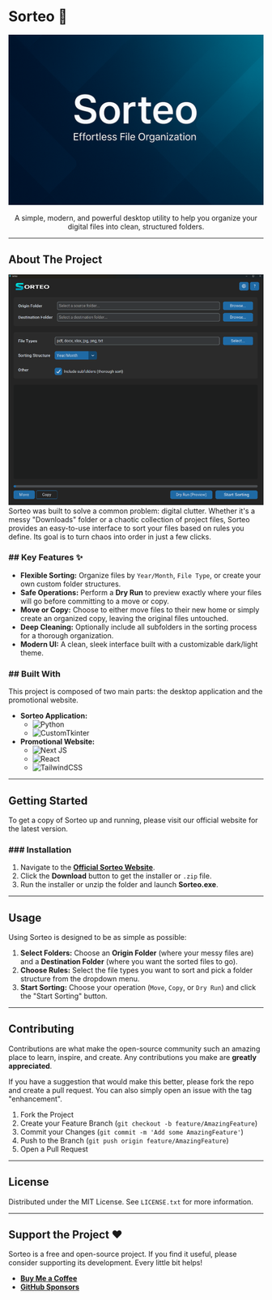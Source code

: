 # Sorteo 📂

![Sorteo Banner](public/sorteo-banner.png)

<p align="center">
  A simple, modern, and powerful desktop utility to help you organize your digital files into clean, structured folders.
</p>

---

## About The Project

![Sorteo App Screenshot](public/sorteo-screenshot.png)
Sorteo was built to solve a common problem: digital clutter. Whether it's a messy "Downloads" folder or a chaotic collection of project files, Sorteo provides an easy-to-use interface to sort your files based on rules you define. Its goal is to turn chaos into order in just a few clicks.

### ## Key Features ✨

- **Flexible Sorting:** Organize files by `Year/Month`, `File Type`, or create your own custom folder structures.
- **Safe Operations:** Perform a **Dry Run** to preview exactly where your files will go before committing to a move or copy.
- **Move or Copy:** Choose to either move files to their new home or simply create an organized copy, leaving the original files untouched.
- **Deep Cleaning:** Optionally include all subfolders in the sorting process for a thorough organization.
- **Modern UI:** A clean, sleek interface built with a customizable dark/light theme.

### ## Built With

This project is composed of two main parts: the desktop application and the promotional website.

- **Sorteo Application:**
  - ![Python](https://img.shields.io/badge/python-3670A0?style=for-the-badge&logo=python&logoColor=ffdd54)
  - ![CustomTkinter](https://img.shields.io/badge/CustomTkinter-007ACC?style=for-the-badge)
- **Promotional Website:**
  - ![Next JS](https://img.shields.io/badge/Next-black?style=for-the-badge&logo=next.js&logoColor=white)
  - ![React](https://img.shields.io/badge/react-%2320232a.svg?style=for-the-badge&logo=react&logoColor=%2361DAFB)
  - ![TailwindCSS](https://img.shields.io/badge/tailwindcss-%2338B2AC.svg?style=for-the-badge&logo=tailwind-css&logoColor=white)

---

## Getting Started

To get a copy of Sorteo up and running, please visit our official website for the latest version.

### ### Installation

1.  Navigate to the [**Official Sorteo Website**](https-placeholder-for-your-website-url).
2.  Click the **Download** button to get the installer or `.zip` file.
3.  Run the installer or unzip the folder and launch **Sorteo.exe**.

---

## Usage

Using Sorteo is designed to be as simple as possible:

1.  **Select Folders:** Choose an **Origin Folder** (where your messy files are) and a **Destination Folder** (where you want the sorted files to go).
2.  **Choose Rules:** Select the file types you want to sort and pick a folder structure from the dropdown menu.
3.  **Start Sorting:** Choose your operation (`Move`, `Copy`, or `Dry Run`) and click the "Start Sorting" button.

---

## Contributing

Contributions are what make the open-source community such an amazing place to learn, inspire, and create. Any contributions you make are **greatly appreciated**.

If you have a suggestion that would make this better, please fork the repo and create a pull request. You can also simply open an issue with the tag "enhancement".

1.  Fork the Project
2.  Create your Feature Branch (`git checkout -b feature/AmazingFeature`)
3.  Commit your Changes (`git commit -m 'Add some AmazingFeature'`)
4.  Push to the Branch (`git push origin feature/AmazingFeature`)
5.  Open a Pull Request

---

## License

Distributed under the MIT License. See `LICENSE.txt` for more information.

---

## Support the Project ❤️

Sorteo is a free and open-source project. If you find it useful, please consider supporting its development. Every little bit helps!

- [**Buy Me a Coffee**](https-placeholder-for-your-donation-link)
- [**GitHub Sponsors**](https-placeholder-for-your-github-sponsors-link)
